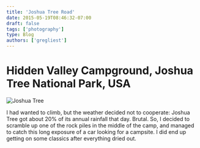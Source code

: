 ```yaml
---
title: 'Joshua Tree Road'
date: 2015-05-19T08:46:32-07:00
draft: false
tags: ['photography']
type: Blog
authors: ['gregliest']
---
```


# Hidden Valley Campground, Joshua Tree National Park, USA

![Joshua Tree](/static/images/photography/jtree-road.jpg)

I had wanted to climb, but the weather decided not to cooperate: Joshua Tree got about 20% of its annual rainfall that day. Brutal. So, I decided to scramble up one of the rock piles in the middle of the camp, and managed to catch this long exposure of a car looking for a campsite. I did end up getting on some classics after everything dried out.
